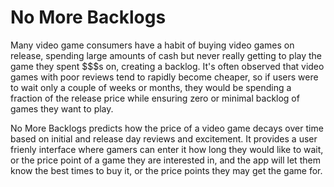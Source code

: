 # No More Backlogs

Many video game consumers have a habit of buying video games on release, spending large amounts of cash but never really getting to play the game they spent $$$s on, creating a backlog. It's often observed that video games with poor reviews tend to rapidly become cheaper, so if users were to wait only a couple of weeks or months, they would be spending a fraction of the release price while ensuring zero or minimal backlog of games they want to play.

No More Backlogs predicts how the price of a video game decays over time based on initial and release day reviews and excitement. It provides a user frienly interface where gamers can enter it how long they would like to wait, or the price point of a game they are interested in, and the app will let them know the best times to buy it, or the price points they may get the game for. 
